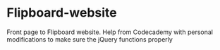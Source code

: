 # Flipboard-website
Front page to Flipboard website. Help from Codecademy with personal modifications to make sure the jQuery functions properly

